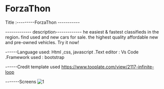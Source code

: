 # ForzaThon
Title :---------ForzaThon -----------

------------- description-------------
he easiest & fastest classifieds in the region،
find used and new cars for sale. 
the highest quality affordable new and pre-owned vehicles.
Try it now!

------Language used: Html ,css, javascript .Text editor : Vs Code .Framework used : bootstrap 

------Credit  template used
https://www.tooplate.com/view/2117-infinite-loop 

-------Screens 
![1](https://user-images.githubusercontent.com/76706126/103245261-dfc6ca80-495f-11eb-9c39-fd099862c307.jpg)

                
